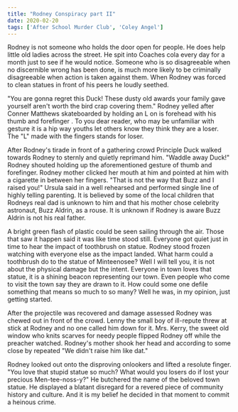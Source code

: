 ```yaml
---
title: "Rodney Conspiracy part II"
date: 2020-02-20
tags: ['After School Murder Club', 'Coley Angel']
---
```


Rodney is not someone who holds the door open for people. He does help little old ladies across the street. He spit into Coaches cola every day for a month just to see if he would notice. Someone who is so disagreeable when no discernible wrong has been done, is much more likely to be criminally disagreeable when action is taken against them. When Rodney was forced to clean statues in front of his peers he loudly seethed.

"You are gonna regret this Duck! These dusty old awards your family gave yourself aren't worth the bird crap covering them." Rodney yelled after Conner Matthews skateboarded by holding an L on is forehead with his thumb and forefinger . To you dear reader, who may be unfamiliar with gesture it is a hip way youths let others know they think they are a loser. The "L" made with the fingers stands for loser.

After Rodney's tirade in front of a gathering crowd Principle Duck walked towards Rodney to sternly and quietly reprimand him. "Waddle away Duck!" Rodney shouted holding up the aforementioned gesture of thumb and forefinger. Rodney mother clicked her mouth at him and pointed at him with a cigarette in between her fingers. "That is not the way that Buzz and I raised you!" Ursula said in a well rehearsed and performed single line of highly telling parenting. It is believed by some of the local children that Rodneys real dad is unknown to him and that his mother chose celebrity astronaut, Buzz Aldrin, as a rouse. It is unknown if Rodney is aware Buzz Aldrin is not his real father.

A bright green flash of plastic could be seen sailing through the air. Those that saw it happen said it was like time stood still. Everyone got quiet just in time to hear the impact of toothbrush on statue. Rodney stood frozen watching with everyone else as the impact landed. What harm could a toothbrush do to the statue of Minteenosee? Well I will tell you, it is not about the physical damage but the intent. Everyone in town loves that statue, it is a shining beacon representing our town. Even people who come to visit the town say they are drawn to it. How could some one defile something that means so much to so many? Well he was, in my opinion, just getting started.

After the projectile was recovered and damage assessed Rodney was chewed out in front of the crowd. Lenny the small boy of ill-repute threw at stick at Rodney and no one called him down for it. Mrs. Kerry, the sweet old window who knits scarves for needy people flipped Rodney off while the preacher watched. Rodney's mother shook her head and according to some close by repeated "We didn't raise him like dat."

Rodney looked out onto the disproving onlookers and lifted a resolute finger. "You love that stupid statue so much? What would you losers do if lost your precious Men-tee-noss-y?" He butchered the name of the beloved town statue. He displayed a blatant disregard for a revered piece of community history and culture. And it is my belief he decided in that moment to commit a heinous crime.
